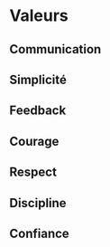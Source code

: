 # Valeurs

## Communication

## Simplicité

## Feedback

## Courage

## Respect

## Discipline

## Confiance
